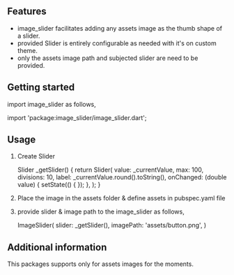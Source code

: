 <!--
This README describes the package. If you publish this package to pub.dev,
this README's contents appear on the landing page for your package.

For information about how to write a good package README, see the guide for
[writing package pages](https://dart.dev/guides/libraries/writing-package-pages).

For general information about developing packages, see the Dart guide for
[creating packages](https://dart.dev/guides/libraries/create-library-packages)
and the Flutter guide for
[developing packages and plugins](https://flutter.dev/developing-packages).
-->

## Features

* image_slider facilitates adding any assets image as the thumb shape of a slider.
* provided Slider is entirely configurable as needed with it's on custom theme.
* only the assets image path and subjected slider are need to be provided.


## Getting started

import image_slider as follows,

import 'package:image_slider/image_slider.dart';

## Usage

01. Create Slider

    Slider _getSlider() {
        return Slider(
        value: _currentValue,
        max: 100,
        divisions: 10,
        label: _currentValue.round().toString(),
        onChanged: (double value) {
            setState(() {
            });
        },
    );
    }
    
02. Place the image in the assets folder & define assets in pubspec.yaml file

03. provide slider & image path to the image_slider as follows,

    ImageSlider(
        slider: _getSlider(),
        imagePath: 'assets/button.png',
    )

## Additional information

This packages supports  only for assets images for the moments.


